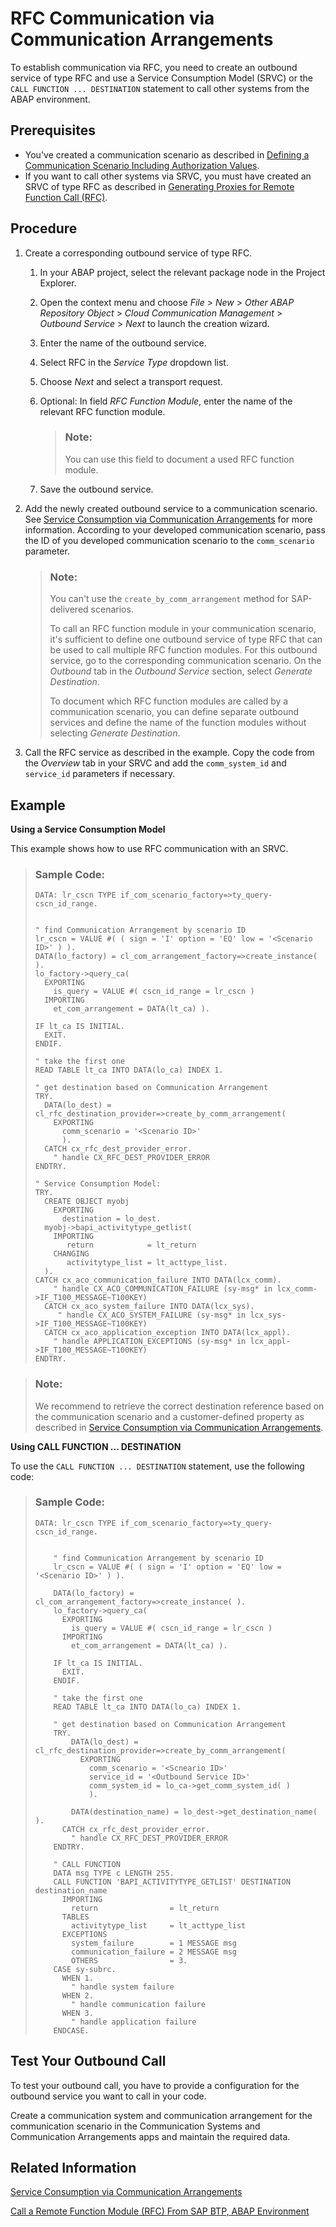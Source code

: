 <!-- loiofadc4a223fb346b89052b94b8811d9b6 -->

# RFC Communication via Communication Arrangements



To establish communication via RFC, you need to create an outbound service of type RFC and use a Service Consumption Model \(SRVC\) or the `CALL FUNCTION ... DESTINATION` statement to call other systems from the ABAP environment.



<a name="loiofadc4a223fb346b89052b94b8811d9b6__section_sbh_3nz_qsb"/>

## Prerequisites

-   You've created a communication scenario as described in [Defining a Communication Scenario Including Authorization Values](defining-a-communication-scenario-including-authorization-values-bba0fd2.md).
-   If you want to call other systems via SRVC, you must have created an SRVC of type RFC as described in [Generating Proxies for Remote Function Call \(RFC\)](https://help.sap.com/docs/abap-cloud/abap-development-tools-user-guide/generating-proxies-for-remote-function-call-rfc?version=sap_btp).



<a name="loiofadc4a223fb346b89052b94b8811d9b6__section_ij2_pnz_qsb"/>

## Procedure

1.  Create a corresponding outbound service of type RFC.

    1.  In your ABAP project, select the relevant package node in the Project Explorer.

    2.  Open the context menu and choose *File* \> *New* \> *Other ABAP Repository Object* \> *Cloud Communication Management* \> *Outbound Service* \> *Next* to launch the creation wizard.
    3.  Enter the name of the outbound service.
    4.  Select RFC in the *Service Type* dropdown list.
    5.  Choose *Next* and select a transport request.
    6.  Optional: In field *RFC Function Module*, enter the name of the relevant RFC function module.

        > ### Note:  
        > You can use this field to document a used RFC function module.

    7.  Save the outbound service.

2.  Add the newly created outbound service to a communication scenario. See [Service Consumption via Communication Arrangements](service-consumption-via-communication-arrangements-86aece6.md) for more information. According to your developed communication scenario, pass the ID of you developed communication scenario to the `comm_scenario` parameter.

    > ### Note:  
    > You can't use the `create_by_comm_arrangement` method for SAP-delivered scenarios.
    > 
    > To call an RFC function module in your communication scenario, it's sufficient to define one outbound service of type RFC that can be used to call multiple RFC function modules. For this outbound service, go to the corresponding communication scenario. On the *Outbound* tab in the *Outbound Service* section, select *Generate Destination*.
    > 
    > To document which RFC function modules are called by a communication scenario, you can define separate outbound services and define the name of the function modules without selecting *Generate Destination*.

3.  Call the RFC service as described in the example. Copy the code from the *Overview* tab in your SRVC and add the `comm_system_id` and `service_id` parameters if necessary.



## Example

**Using a Service Consumption Model**

This example shows how to use RFC communication with an SRVC.

> ### Sample Code:  
> ```abap
> DATA: lr_cscn TYPE if_com_scenario_factory=>ty_query-cscn_id_range.
>  
>  
> " find Communication Arrangement by scenario ID
> lr_cscn = VALUE #( ( sign = 'I' option = 'EQ' low = '<Scenario ID>' ) ).
> DATA(lo_factory) = cl_com_arrangement_factory=>create_instance( ).
> lo_factory->query_ca(
>   EXPORTING
>     is_query = VALUE #( cscn_id_range = lr_cscn )
>   IMPORTING
>     et_com_arrangement = DATA(lt_ca) ).
>  
> IF lt_ca IS INITIAL.
>   EXIT.
> ENDIF.
>  
> " take the first one
> READ TABLE lt_ca INTO DATA(lo_ca) INDEX 1.
>  
> " get destination based on Communication Arrangement
> TRY.
>   DATA(lo_dest) = cl_rfc_destination_provider=>create_by_comm_arrangement(
>     EXPORTING
>       comm_scenario = '<Scenario ID>'
>       ).
>   CATCH cx_rfc_dest_provider_error.
>     " handle CX_RFC_DEST_PROVIDER_ERROR
> ENDTRY.
>  
> " Service Consumption Model:
> TRY.
>   CREATE OBJECT myobj
>     EXPORTING
>       destination = lo_dest.
>   myobj->bapi_activitytype_getlist(
>     IMPORTING
>        return            = lt_return
>     CHANGING
>        activitytype_list = lt_acttype_list.
>   ).
> CATCH cx_aco_communication_failure INTO DATA(lcx_comm).
>     " handle CX_ACO_COMMUNICATION_FAILURE (sy-msg* in lcx_comm->IF_T100_MESSAGE~T100KEY)
>   CATCH cx_aco_system_failure INTO DATA(lcx_sys).
>      " handle CX_ACO_SYSTEM_FAILURE (sy-msg* in lcx_sys->IF_T100_MESSAGE~T100KEY)
>   CATCH cx_aco_application_exception INTO DATA(lcx_appl).
>     " handle APPLICATION_EXCEPTIONS (sy-msg* in lcx_appl->IF_T100_MESSAGE~T100KEY)
> ENDTRY.
> ```

> ### Note:  
> We recommend to retrieve the correct destination reference based on the communication scenario and a customer-defined property as described in [Service Consumption via Communication Arrangements](service-consumption-via-communication-arrangements-86aece6.md).

**Using CALL FUNCTION ... DESTINATION**

To use the `CALL FUNCTION ... DESTINATION` statement, use the following code:

> ### Sample Code:  
> ```abap
> DATA: lr_cscn TYPE if_com_scenario_factory=>ty_query-cscn_id_range.
> 
> 
>     " find Communication Arrangement by scenario ID
>     lr_cscn = VALUE #( ( sign = 'I' option = 'EQ' low = '<Scenario ID>' ) ).
> 
>     DATA(lo_factory) = cl_com_arrangement_factory=>create_instance( ).
>     lo_factory->query_ca(
>       EXPORTING
>         is_query = VALUE #( cscn_id_range = lr_cscn )
>       IMPORTING
>         et_com_arrangement = DATA(lt_ca) ).
> 
>     IF lt_ca IS INITIAL.
>       EXIT.
>     ENDIF.
> 
>     " take the first one
>     READ TABLE lt_ca INTO DATA(lo_ca) INDEX 1.
> 
>     " get destination based on Communication Arrangement
>     TRY.
>         DATA(lo_dest) = cl_rfc_destination_provider=>create_by_comm_arrangement(
>           EXPORTING
>             comm_scenario = '<Scneario ID>'
>             service_id = '<Outbound Service ID>'
>             comm_system_id = lo_ca->get_comm_system_id( )
>             ).
> 
>         DATA(destination_name) = lo_dest->get_destination_name( ).
>       CATCH cx_rfc_dest_provider_error.
>         " handle CX_RFC_DEST_PROVIDER_ERROR
>     ENDTRY.
> 
>     " CALL FUNCTION
>     DATA msg TYPE c LENGTH 255.
>     CALL FUNCTION 'BAPI_ACTIVITYTYPE_GETLIST' DESTINATION destination_name
>       IMPORTING
>         return                = lt_return
>       TABLES
>         activitytype_list     = lt_acttype_list
>       EXCEPTIONS
>         system_failure        = 1 MESSAGE msg
>         communication_failure = 2 MESSAGE msg
>         OTHERS                = 3.
>     CASE sy-subrc.
>       WHEN 1.
>         " handle system failure
>       WHEN 2.
>         " handle communication failure
>       WHEN 3.
>         " handle application failure
>     ENDCASE.
> ```



<a name="loiofadc4a223fb346b89052b94b8811d9b6__section_jz4_v4z_qsb"/>

## Test Your Outbound Call

To test your outbound call, you have to provide a configuration for the outbound service you want to call in your code.

Create a communication system and communication arrangement for the communication scenario in the Communication Systems and Communication Arrangements apps and maintain the required data.



<a name="loiofadc4a223fb346b89052b94b8811d9b6__section_asn_v2r_gxb"/>

## Related Information

[Service Consumption via Communication Arrangements](service-consumption-via-communication-arrangements-86aece6.md)

[Call a Remote Function Module \(RFC\) From SAP BTP, ABAP Environment](https://developers.sap.com/tutorials/abap-env-rfc.html)

